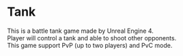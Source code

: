# Tank
This is a battle tank game made by Unreal Engine 4.<br>
Player will control a tank and able to shoot other opponents.<br>
This game support PvP (up to two players) and PvC mode.<br>
